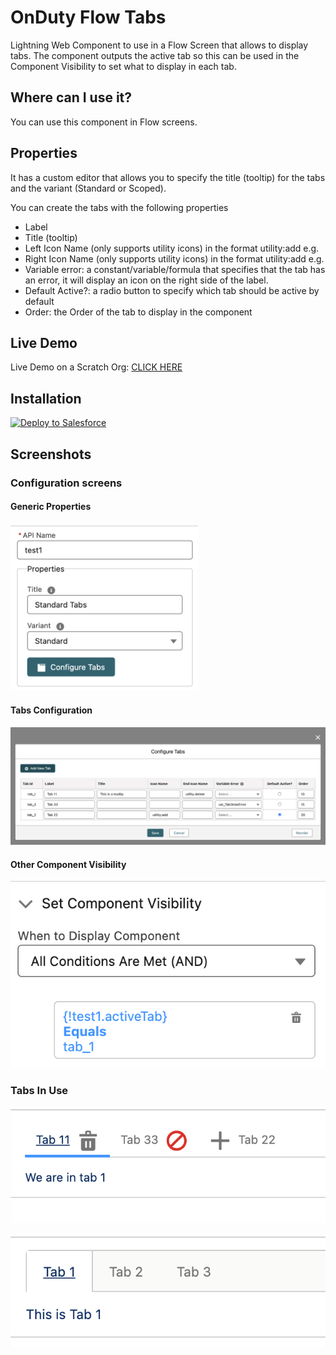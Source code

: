 # OnDuty Flow Tabs

Lightning Web Component to use in a Flow Screen that allows to display tabs.
The component outputs the active tab so this can be used in the Component Visibility to set what to display in each tab.

## Where can I use it?

You can use this component in Flow screens.

## Properties

It has a custom editor that allows you to specify the title (tooltip) for the tabs and the variant (Standard or Scoped).

You can create the tabs with the following properties

- Label
- Title (tooltip)
- Left Icon Name (only supports utility icons) in the format utility:add e.g.
- Right Icon Name (only supports utility icons) in the format utility:add e.g.
- Variable error: a constant/variable/formula that specifies that the tab has an error, it will display an icon on the right side of the label.
- Default Active?: a radio button to specify which tab should be active by default
- Order: the Order of the tab to display in the component

## Live Demo

Live Demo on a Scratch Org: <a href="https://hosted-scratch.herokuapp.com/launch?template=https://github.com/ondutysoftwaresolutions/odFlowTabs">CLICK HERE</a>

## Installation

<a href="https://githubsfdeploy.herokuapp.com?owner=ondutysoftwaresolutions&repo=odFlowTabs&ref=master">
  <img alt="Deploy to Salesforce"
       src="https://raw.githubusercontent.com/afawcett/githubsfdeploy/master/deploy.png">
</a>

## Screenshots

### Configuration screens

#### Generic Properties

<img src="./images/Properties.png" width="300">

#### Tabs Configuration

![Tabs Configuration](./images/Tabs.png)

#### Other Component Visibility

![Component Visibility](./images/ComponentVisibility.png)

### Tabs In Use

![Standard](./images/Standard.png)

![Scoped](./images/Scoped.png)
